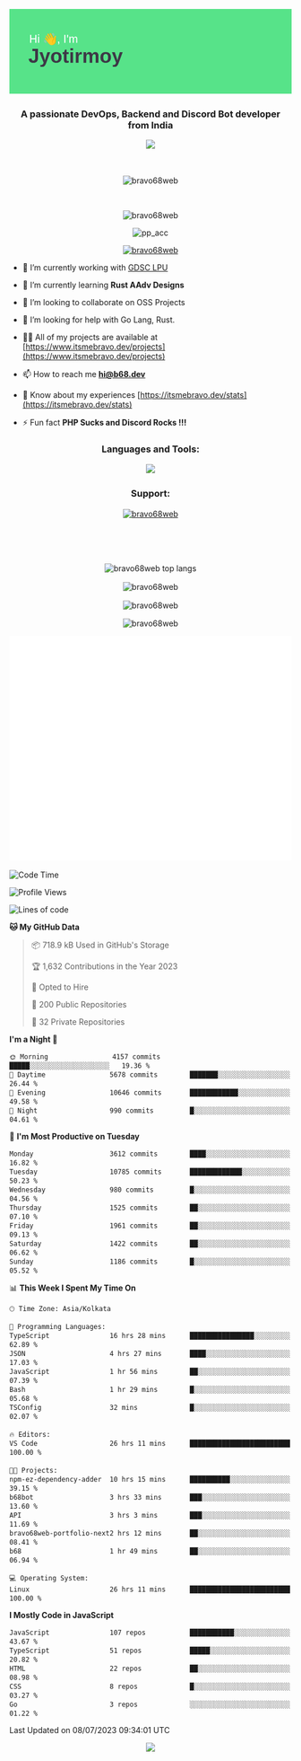 <p align="center"><img src="header.png"></p>
<h3 align="center">A passionate DevOps, Backend and Discord Bot developer from India</h3>

<p align="center"><a href="https://discord.com/users/457039372009865226"><img src="https://lanyard-profile-readme.vercel.app/api/457039372009865226"></a></p>
                           
<br>
<p align="center"> <img src="https://komarev.com/ghpvc/?username=bravo68web&label=Profile%20views&color=0e75b6&style=flat" alt="bravo68web" /> </p>
<br>


<p align="center"><img src="https://github-profile-trophy.vercel.app/?username=bravo68web&theme=discord&column=3&row=2" alt="bravo68web" /> </p>
<p align="center"><img src="https://osu-embed.b68dev.xyz/pp_acc" alt="pp_acc" /> </p>

<p align="center"> <a href="https://twitter.com/bravo68web" target="blank"><img src="https://img.shields.io/twitter/follow/bravo68web?logo=twitter&style=for-the-badge" alt="bravo68web" /></a> </p>

- 🔭 I’m currently working with [GDSC LPU](https://gdsclpu.live/)

- 🌱 I’m currently learning **Rust AAdv Designs**

- 👯 I’m looking to collaborate on OSS Projects

- 🤝 I’m looking for help with Go Lang, Rust.

- 👨‍💻 All of my projects are available at [https://www.itsmebravo.dev/projects](https://www.itsmebravo.dev/projects)

<!-- - 💬 Ask me about **DF Techs** -->

- 📫 How to reach me **hi@b68.dev**

- 📄 Know about my experiences [https://itsmebravo.dev/stats](https://itsmebravo.dev/stats)

- ⚡ Fun fact **PHP Sucks and Discord Rocks !!!**

<h3 align="center">Languages and Tools:</h3>
<p align="center"> 
<img src="https://skillicons.dev/icons?i=aws,bash,c,cs,cpp,cloudflare,css,dart,devto,discord,bots,docker,electron,ember,emotion,express,fastapi,figma,firebase,flask,gcp,git,github,githubactions,go,gitlab,graphql,heroku,html,ai,ipfs,js,jest,linux,md,mastodon,mongodb,neovim,netlify,nextjs,nginx,nodejs,postgres,postman,powershell,py,react,redis,regex,replit,rocket,rust,sqlite,mysql,stackoverflow,styledcomponents,supabase,sentry,solidity,svg,tailwind,tauri,twitter,ts,unity,v,vercel,vim,vite,wasm,webpack,workers&perline=8&theme=dark" />
</p>

<h3 align="center">Support:</h3>
<p align="center"><a href="https://www.buymeacoffee.com/bravo68web"> <img align="center" src="https://cdn.buymeacoffee.com/buttons/v2/default-yellow.png" height="50" width="210" alt="bravo68web" /></a></p><br><br>
<br>

<p align="center"> <img align="center" src="https://github-readme-stats-sync.vercel.app/api/top-langs?username=bravo68web&count_private=true&show_icons=true&theme=radical&border_radius=10&&langs_count=10&layout=compact" alt="bravo68web top langs" /></p>

<p align="center"> <img align="center" src="https://github-readme-stats-sync.vercel.app/api?username=bravo68web&count_private=true&show_icons=true&theme=radical&border_radius=10" alt="bravo68web" /></p>

<p align="center"> <img align="center" src="https://github-readme-streak-stats.herokuapp.com?user=bravo68web&theme=dracula&hide_border=true" alt="bravo68web" /></p>

<p align="center"> <img align="center" src="https://github-readme-stats-sync.vercel.app/api/wakatime?username=bravo68web&count_private=true&show_icons=true&theme=aura_dark&border_radius=10&&langs_count=10&layout=compact&range=last_7_days" alt="bravo68web" /></p>

<p align="center"><img src="https://raw.githubusercontent.com/BRAVO68WEB/BRAVO68WEB/master/github-metrics.svg"></p>

<!--START_SECTION:waka-->
![Code Time](http://img.shields.io/badge/Code%20Time-5%2C031%20hrs%204%20mins-blue)

![Profile Views](http://img.shields.io/badge/Profile%20Views-82-blue)

![Lines of code](https://img.shields.io/badge/From%20Hello%20World%20I%27ve%20Written-62.6%20million%20lines%20of%20code-blue)

**🐱 My GitHub Data** 

> 📦 718.9 kB Used in GitHub's Storage 
 > 
> 🏆 1,632 Contributions in the Year 2023
 > 
> 💼 Opted to Hire
 > 
> 📜 200 Public Repositories 
 > 
> 🔑 32 Private Repositories 
 > 
**I'm a Night 🦉** 

```text
🌞 Morning                4157 commits        █████░░░░░░░░░░░░░░░░░░░░   19.36 % 
🌆 Daytime                5678 commits        ███████░░░░░░░░░░░░░░░░░░   26.44 % 
🌃 Evening                10646 commits       ████████████░░░░░░░░░░░░░   49.58 % 
🌙 Night                  990 commits         █░░░░░░░░░░░░░░░░░░░░░░░░   04.61 % 
```
📅 **I'm Most Productive on Tuesday** 

```text
Monday                   3612 commits        ████░░░░░░░░░░░░░░░░░░░░░   16.82 % 
Tuesday                  10785 commits       █████████████░░░░░░░░░░░░   50.23 % 
Wednesday                980 commits         █░░░░░░░░░░░░░░░░░░░░░░░░   04.56 % 
Thursday                 1525 commits        ██░░░░░░░░░░░░░░░░░░░░░░░   07.10 % 
Friday                   1961 commits        ██░░░░░░░░░░░░░░░░░░░░░░░   09.13 % 
Saturday                 1422 commits        ██░░░░░░░░░░░░░░░░░░░░░░░   06.62 % 
Sunday                   1186 commits        █░░░░░░░░░░░░░░░░░░░░░░░░   05.52 % 
```


📊 **This Week I Spent My Time On** 

```text
🕑︎ Time Zone: Asia/Kolkata

💬 Programming Languages: 
TypeScript               16 hrs 28 mins      ████████████████░░░░░░░░░   62.89 % 
JSON                     4 hrs 27 mins       ████░░░░░░░░░░░░░░░░░░░░░   17.03 % 
JavaScript               1 hr 56 mins        ██░░░░░░░░░░░░░░░░░░░░░░░   07.39 % 
Bash                     1 hr 29 mins        █░░░░░░░░░░░░░░░░░░░░░░░░   05.68 % 
TSConfig                 32 mins             █░░░░░░░░░░░░░░░░░░░░░░░░   02.07 % 

🔥 Editors: 
VS Code                  26 hrs 11 mins      █████████████████████████   100.00 % 

🐱‍💻 Projects: 
npm-ez-dependency-adder  10 hrs 15 mins      ██████████░░░░░░░░░░░░░░░   39.15 % 
b68bot                   3 hrs 33 mins       ███░░░░░░░░░░░░░░░░░░░░░░   13.60 % 
API                      3 hrs 3 mins        ███░░░░░░░░░░░░░░░░░░░░░░   11.69 % 
bravo68web-portfolio-next2 hrs 12 mins       ██░░░░░░░░░░░░░░░░░░░░░░░   08.41 % 
b68                      1 hr 49 mins        ██░░░░░░░░░░░░░░░░░░░░░░░   06.94 % 

💻 Operating System: 
Linux                    26 hrs 11 mins      █████████████████████████   100.00 % 
```

**I Mostly Code in JavaScript** 

```text
JavaScript               107 repos           ███████████░░░░░░░░░░░░░░   43.67 % 
TypeScript               51 repos            █████░░░░░░░░░░░░░░░░░░░░   20.82 % 
HTML                     22 repos            ██░░░░░░░░░░░░░░░░░░░░░░░   08.98 % 
CSS                      8 repos             █░░░░░░░░░░░░░░░░░░░░░░░░   03.27 % 
Go                       3 repos             ░░░░░░░░░░░░░░░░░░░░░░░░░   01.22 % 
```




 Last Updated on 08/07/2023 09:34:01 UTC
<!--END_SECTION:waka-->

<p align="center"><img src="https://bravo68web.me/images/header_.png"></p>

